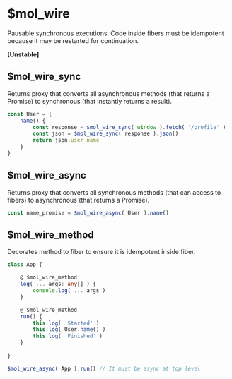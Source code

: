 # $mol_wire

Pausable synchronous executions.
Code inside fibers must be idempotent because it may be restarted for continuation.

**[Unstable]**

## $mol_wire_sync

Returns proxy that converts all asynchronous methods (that returns a Promise) to synchronous (that instantly returns a result).

```typescript
const User = {
	name() {
		const response = $mol_wire_sync( window ).fetch( '/profile' )
		const json = $mol_wire_sync( response ).json()
		return json.user_name
	}
}
```

## $mol_wire_async

Returns proxy that converts all synchronous methods (that can access to fibers) to asynchronous (that returns a Promise).

```typescript
const name_promise = $mol_wire_async( User ).name()
```

## $mol_wire_method

Decorates method to fiber to ensure it is idempotent inside fiber.

```typescript
class App {

	@ $mol_wire_method
	log( ... args: any[] ) {
		console.log( ... args )
	}

	@ $mol_wire_method
	run() {
		this.log( 'Started' )
		this.log( User.name() )
		this.log( 'Finished' )
	}
	
}

$mol_wire_async( App ).run() // It must be async at top level
```
